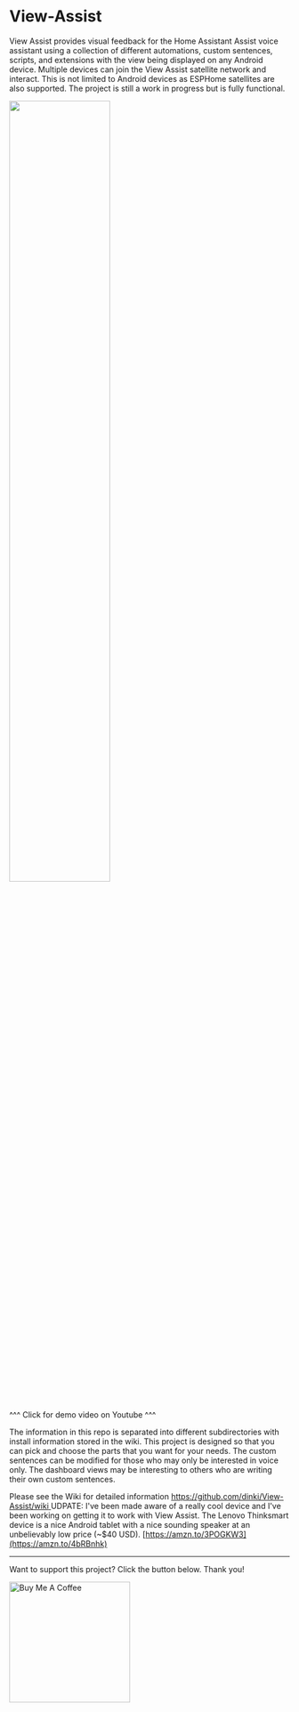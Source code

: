 # View-Assist

View Assist provides visual feedback for the Home Assistant Assist voice assistant using a collection of different automations, custom sentences, scripts, and extensions with the view being displayed on any Android device.  Multiple devices can join the View Assist satellite network and interact.  This is not limited to Android devices as ESPHome satellites are also supported.  The project is still a work in progress but is fully functional.  


<a href="https://www.youtube.com/watch?v=t0jG4LZzKqs"><img src="https://img.youtube.com/vi/t0jG4LZzKqs/mqdefault.jpg" width="60%"></a>

^^^ Click for demo video on Youtube ^^^


The information in this repo is separated into different subdirectories with install information stored in the wiki.  This project is designed so that you can pick and choose the parts that you want for your needs.  The custom sentences can be modified for those who may only be interested in voice only.  The dashboard views may be interesting to others who are writing their own custom sentences.

Please see the Wiki for detailed information [https://github.com/dinki/View-Assist/wiki
](https://dinki.github.io/View-Assist/)
UDPATE:  I've been made aware of a really cool device and I've been working on getting it to work with View Assist.  The Lenovo Thinksmart device is a nice Android tablet with a nice sounding speaker at an unbelievably low price (~$40 USD). [https://amzn.to/3POGKW3](https://amzn.to/4bRBnhk)


-----------------

Want to support this project?  Click the button below.  Thank you!

<a href="https://www.buymeacoffee.com/dinki" target="_blank"><img src="https://cdn.buymeacoffee.com/buttons/v2/default-yellow.png" alt="Buy Me A Coffee" style="width: 10% !important;width: 217px !important;" width="20%"></a>
